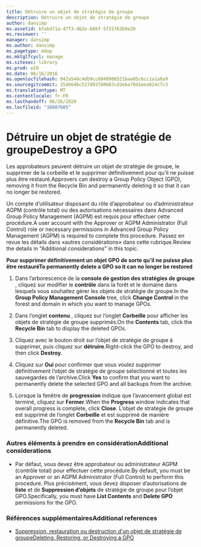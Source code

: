 ```yaml
---
title: Détruire un objet de stratégie de groupe
description: Détruire un objet de stratégie de groupe
author: dansimp
ms.assetid: bfabd71a-47f3-462e-b86f-5f15762b9e28
ms.reviewer: ''
manager: dansimp
ms.author: dansimp
ms.pagetype: mdop
ms.mktglfcycl: manage
ms.sitesec: library
ms.prod: w10
ms.date: 06/16/2016
ms.openlocfilehash: 842a546c4db9cc6048908521baa05c6cc1a1a8a9
ms.sourcegitcommit: 354664bc527d93f80687cd2eba70d1eea024c7c3
ms.translationtype: MT
ms.contentlocale: fr-FR
ms.lasthandoff: 06/26/2020
ms.locfileid: "10807605"
---
```

# <span data-ttu-id="4331a-103">Détruire un objet de stratégie de groupe</span><span class="sxs-lookup"><span data-stu-id="4331a-103">Destroy a GPO</span></span>


<span data-ttu-id="4331a-104">Les approbateurs peuvent détruire un objet de stratégie de groupe, le supprimer de la corbeille et le supprimer définitivement pour qu’il ne puisse plus être restauré.</span><span class="sxs-lookup"><span data-stu-id="4331a-104">Approvers can destroy a Group Policy Object (GPO), removing it from the Recycle Bin and permanently deleting it so that it can no longer be restored.</span></span>

<span data-ttu-id="4331a-105">Un compte d’utilisateur disposant du rôle d’approbateur ou d’administrateur AGPM (contrôle total) ou des autorisations nécessaires dans Advanced Group Policy Management (AGPM) est requis pour effectuer cette procédure.</span><span class="sxs-lookup"><span data-stu-id="4331a-105">A user account with the Approver or AGPM Administrator (Full Control) role or necessary permissions in Advanced Group Policy Management (AGPM) is required to complete this procedure.</span></span> <span data-ttu-id="4331a-106">Passez en revue les détails dans «autres considérations» dans cette rubrique.</span><span class="sxs-lookup"><span data-stu-id="4331a-106">Review the details in "Additional considerations" in this topic.</span></span>

**<span data-ttu-id="4331a-107">Pour supprimer définitivement un objet GPO de sorte qu’il ne puisse plus être restauré</span><span class="sxs-lookup"><span data-stu-id="4331a-107">To permanently delete a GPO so it can no longer be restored</span></span>**

1.  <span data-ttu-id="4331a-108">Dans l’arborescence de la **console de gestion des stratégies de groupe** , cliquez sur modifier le **contrôle** dans la forêt et le domaine dans lesquels vous souhaitez gérer les objets de stratégie de groupe.</span><span class="sxs-lookup"><span data-stu-id="4331a-108">In the **Group Policy Management Console** tree, click **Change Control** in the forest and domain in which you want to manage GPOs.</span></span>

2.  <span data-ttu-id="4331a-109">Dans l’onglet **contenu** , cliquez sur l’onglet **Corbeille** pour afficher les objets de stratégie de groupe supprimés.</span><span class="sxs-lookup"><span data-stu-id="4331a-109">On the **Contents** tab, click the **Recycle Bin** tab to display the deleted GPOs.</span></span>

3.  <span data-ttu-id="4331a-110">Cliquez avec le bouton droit sur l’objet de stratégie de groupe à supprimer, puis cliquez sur **détruire**.</span><span class="sxs-lookup"><span data-stu-id="4331a-110">Right-click the GPO to destroy, and then click **Destroy**.</span></span>

4.  <span data-ttu-id="4331a-111">Cliquez sur **Oui** pour confirmer que vous voulez supprimer définitivement l’objet de stratégie de groupe sélectionné et toutes les sauvegardes de l’archive.</span><span class="sxs-lookup"><span data-stu-id="4331a-111">Click **Yes** to confirm that you want to permanently delete the selected GPO and all backups from the archive.</span></span>

5.  <span data-ttu-id="4331a-112">Lorsque la fenêtre de **progression** indique que l’avancement global est terminé, cliquez sur **Fermer**.</span><span class="sxs-lookup"><span data-stu-id="4331a-112">When the **Progress** window indicates that overall progress is complete, click **Close**.</span></span> <span data-ttu-id="4331a-113">L’objet de stratégie de groupe est supprimé de l’onglet **Corbeille** et est supprimé de manière définitive.</span><span class="sxs-lookup"><span data-stu-id="4331a-113">The GPO is removed from the **Recycle Bin** tab and is permanently deleted.</span></span>

### <span data-ttu-id="4331a-114">Autres éléments à prendre en considération</span><span class="sxs-lookup"><span data-stu-id="4331a-114">Additional considerations</span></span>

-   <span data-ttu-id="4331a-115">Par défaut, vous devez être approbateur ou administrateur AGPM (contrôle total) pour effectuer cette procédure.</span><span class="sxs-lookup"><span data-stu-id="4331a-115">By default, you must be an Approver or an AGPM Administrator (Full Control) to perform this procedure.</span></span> <span data-ttu-id="4331a-116">Plus précisément, vous devez disposer d’autorisations de **liste** et de **Suppression d’objets** de stratégie de groupe pour l’objet GPO.</span><span class="sxs-lookup"><span data-stu-id="4331a-116">Specifically, you must have **List Contents** and **Delete GPO** permissions for the GPO.</span></span>

### <span data-ttu-id="4331a-117">Références supplémentaires</span><span class="sxs-lookup"><span data-stu-id="4331a-117">Additional references</span></span>

-   [<span data-ttu-id="4331a-118">Suppression, restauration ou destruction d'un objet de stratégie de groupe</span><span class="sxs-lookup"><span data-stu-id="4331a-118">Deleting, Restoring, or Destroying a GPO</span></span>](deleting-restoring-or-destroying-a-gpo-agpm30ops.md)

 

 





